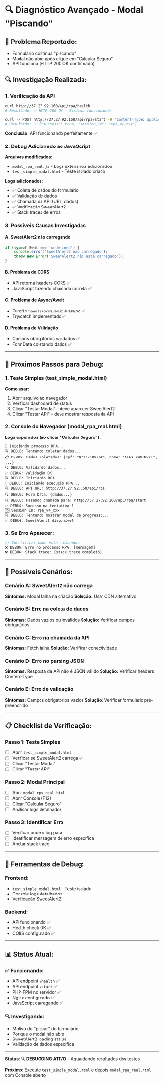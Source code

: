 # 🔍 Diagnóstico Avançado - Modal "Piscando"

## 🚨 **Problema Reportado:**
- Formulário continua "piscando" 
- Modal não abre após clique em "Calcular Seguro"
- API funciona (HTTP 200 OK confirmado)

## 🔍 **Investigação Realizada:**

### 1. **Verificação da API**
```bash
curl http://37.27.92.160/api/rpa/health
# Resultado: ✅ HTTP 200 OK - Sistema funcionando

curl -X POST http://37.27.92.160/api/rpa/start -H "Content-Type: application/json" -d '{"cpf":"97137189768","nome":"ALEX KAMINSKI"}'
# Resultado: ✅ {"success": true, "session_id": "rpa_v4_xxx"}
```

**Conclusão**: API funcionando perfeitamente ✅

### 2. **Debug Adicionado ao JavaScript**
**Arquivos modificados:**
- `modal_rpa_real.js` - Logs extensivos adicionados
- `test_simple_modal.html` - Teste isolado criado

**Logs adicionados:**
- ✅ Coleta de dados do formulário
- ✅ Validação de dados
- ✅ Chamada da API (URL, dados)
- ✅ Verificação SweetAlert2
- ✅ Stack traces de erros

### 3. **Possíveis Causas Investigadas**

#### **A. SweetAlert2 não carregando**
```javascript
if (typeof Swal === 'undefined') {
    console.error('SweetAlert2 não carregado');
    throw new Error('SweetAlert2 não está carregado');
}
```

#### **B. Problema de CORS**
- API retorna headers CORS ✅
- JavaScript fazendo chamada correta ✅

#### **C. Problema de Async/Await**
- Função `handleFormSubmit` é async ✅
- Try/catch implementado ✅

#### **D. Problema de Validação**
- Campos obrigatórios validados ✅
- FormData coletando dados ✅

---

## 🔧 **Próximos Passos para Debug:**

### **1. Teste Simples (test_simple_modal.html)**
**Como usar:**
1. Abrir arquivo no navegador
2. Verificar dashboard de status
3. Clicar "Testar Modal" - deve aparecer SweetAlert2
4. Clicar "Testar API" - deve mostrar resposta da API

### **2. Console do Navegador (modal_rpa_real.html)**
**Logs esperados (ao clicar "Calcular Seguro"):**
```
🚀 Iniciando processo RPA...
🔍 DEBUG: Tentando coletar dados...
📋 DEBUG: Dados coletados: {cpf: "97137189768", nome: "ALEX KAMINSKI", ...}
🔍 DEBUG: Validando dados...
✅ DEBUG: Validação OK
🔍 DEBUG: Iniciando RPA...
🚀 DEBUG: Iniciando execução RPA...
🔍 DEBUG: API URL: http://37.27.92.160/api/rpa
🔍 DEBUG: Form Data: {dados...}
🔍 DEBUG: Fazendo chamada para: http://37.27.92.160/api/rpa/start
✅ DEBUG: Sucesso na tentativa 1
🆔 Session ID: rpa_v4_xxx
🔍 DEBUG: Tentando mostrar modal de progresso...
✅ DEBUG: SweetAlert2 disponível
```

### **3. Se Erro Aparecer:**
```javascript
// Identificar onde está falhando:
❌ DEBUG: Erro no processo RPA: [mensagem]
❌ DEBUG: Stack trace: [stack trace completo]
```

---

## 🎯 **Possíveis Cenários:**

### **Cenário A: SweetAlert2 não carrega**
**Sintomas:** Modal falha na criação
**Solução:** Usar CDN alternativo

### **Cenário B: Erro na coleta de dados**
**Sintomas:** Dados vazios ou inválidos
**Solução:** Verificar campos obrigatórios

### **Cenário C: Erro na chamada da API**
**Sintomas:** Fetch falha
**Solução:** Verificar conectividade

### **Cenário D: Erro no parsing JSON**
**Sintomas:** Resposta da API não é JSON válido
**Solução:** Verificar headers Content-Type

### **Cenário E: Erro de validação**
**Sintomas:** Campos obrigatórios vazios
**Solução:** Verificar formulário pré-preenchido

---

## 📋 **Checklist de Verificação:**

### **Passo 1: Teste Simples**
- [ ] Abrir `test_simple_modal.html`
- [ ] Verificar se SweetAlert2 carrega ✅
- [ ] Clicar "Testar Modal"
- [ ] Clicar "Testar API"

### **Passo 2: Modal Principal**
- [ ] Abrir `modal_rpa_real.html`
- [ ] Abrir Console (F12)
- [ ] Clicar "Calcular Seguro"
- [ ] Analisar logs detalhados

### **Passo 3: Identificar Erro**
- [ ] Verificar onde o log para
- [ ] Identificar mensagem de erro específica
- [ ] Anotar stack trace

---

## 🔧 **Ferramentas de Debug:**

### **Frontend:**
- `test_simple_modal.html` - Teste isolado
- Console logs detalhados
- Verificação SweetAlert2

### **Backend:**
- API funcionando ✅
- Health check OK ✅
- CORS configurado ✅

---

## 📊 **Status Atual:**

### ✅ **Funcionando:**
- API endpoint `/health` ✅
- API endpoint `/start` ✅  
- PHP-FPM no servidor ✅
- Nginx configurado ✅
- JavaScript carregando ✅

### 🔍 **Investigando:**
- Motivo do "piscar" do formulário
- Por que o modal não abre
- SweetAlert2 loading status
- Validação de dados específica

---

**Status**: 🔍 **DEBUGGING ATIVO** - Aguardando resultados dos testes

**Próximo**: Execute `test_simple_modal.html` e depois `modal_rpa_real.html` com Console aberto


